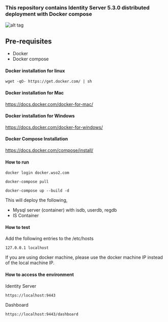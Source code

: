 ### This repository contains Identity Server 5.3.0 distributed deployment with Docker compose

![alt tag](../patterns/design/is-5.3.0-pattern-1.png)

## Pre-requisites

 * Docker 
 * Docker compose

#### Docker installation for linux
```
wget -qO- https://get.docker.com/ | sh
```

#### Docker installation for Mac

https://docs.docker.com/docker-for-mac/

#### Docker installation for Windows

https://docs.docker.com/docker-for-windows/

#### Docker Compose Installation

https://docs.docker.com/compose/install/


#### How to run

```docker login docker.wso2.com ```

```docker-compose pull```

```docker-compose up --build -d ```

This will deploy the following,

* Mysql server (container) with isdb, userdb, regdb
* IS Container


#### How to test

Add the following entries to the /etc/hosts
```
127.0.0.1 localhost
```
If you are using docker machine, please use the docker machine IP instead of the local machine IP.

#### How to access the environment

Identity Server

```
https://localhost:9443
```

Dashboard

```
https://localhost:9443/dashboard
```
